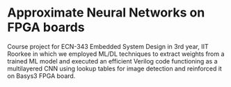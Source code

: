 # Approximate Neural Networks on FPGA boards
Course project for ECN-343 Embedded System Design in 3rd year, IIT Roorkee in which we employed ML/DL techniques to extract weights from a trained ML model and executed an efficient Verilog code functioning as a multilayered CNN using lookup tables for image detection and reinforced it on Basys3 FPGA board.
